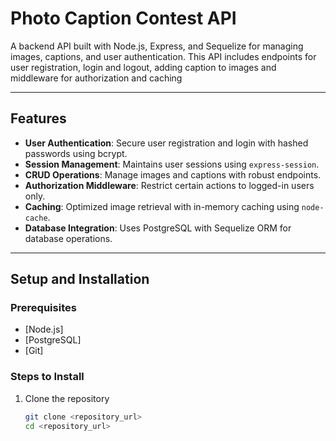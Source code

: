 # Photo Caption Contest API

A backend API built with Node.js, Express, and Sequelize for managing images, captions, and user authentication.
This API includes endpoints for user registration, login and logout, adding caption to images and middleware for authorization and caching

---

## Features

- **User Authentication**: Secure user registration and login with hashed passwords using bcrypt.
- **Session Management**: Maintains user sessions using `express-session`.
- **CRUD Operations**: Manage images and captions with robust endpoints.
- **Authorization Middleware**: Restrict certain actions to logged-in users only.
- **Caching**: Optimized image retrieval with in-memory caching using `node-cache`.
- **Database Integration**: Uses PostgreSQL with Sequelize ORM for database operations.

---

## Setup and Installation

### Prerequisites

- [Node.js]
- [PostgreSQL]
- [Git]

### Steps to Install

1. Clone the repository
   ```bash
   git clone <repository_url>
   cd <repository_url>